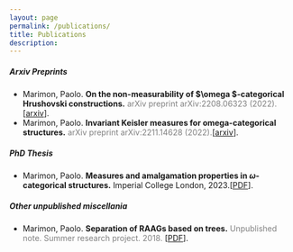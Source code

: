 ```yaml
---
layout: page
permalink: /publications/
title: Publications
description: 
---
```


##### Arxiv Preprints

* Marimon, Paolo. **On the non-measurability of $\omega $-categorical Hrushovski constructions.** <span style="color:gray">
arXiv preprint arXiv:2208.06323 (2022).
</span>[[arxiv](https://arxiv.org/abs/2208.06323)].
* Marimon, Paolo. **Invariant Keisler measures for omega-categorical structures.** <span style="color:gray"> arXiv preprint arXiv:2211.14628 (2022).</span>[[arxiv](https://arxiv.org/abs/2211.14628)].

##### PhD Thesis
* Marimon, Paolo. **Measures and amalgamation properties in $\omega$-categorical structures.** Imperial College London, 2023.[[PDF](https://spiral.imperial.ac.uk/handle/10044/1/106470)].

##### Other unpublished miscellania
* Marimon, Paolo. **Separation of RAAGs based on trees.** <span style="color:gray"> Unpublished note. Summer research project. 2018. </span>[<a href="paolomarimon.github.io/folder/assets/pdf/Separation_of_RAAGS.pdf" target="_blank">PDF</a>].



